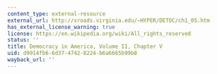 ```yaml
---
content_type: external-resource
external_url: http://xroads.virginia.edu/~HYPER/DETOC/ch1_05.htm
has_external_license_warning: true
license: https://en.wikipedia.org/wiki/All_rights_reserved
status: ''
title: Democracy in America, Volume II, Chapter V
uid: d9914fb6-6d37-4742-8224-b6a6665b99b8
wayback_url: ''
---
```

